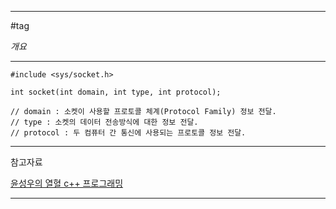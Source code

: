 
---

#tag

*개요*

---

```
#include <sys/socket.h>

int socket(int domain, int type, int protocol);

// domain : 소켓이 사용할 프로토콜 체계(Protocol Family) 정보 전달.
// type : 소켓의 데이터 전송방식에 대한 정보 전달.
// protocol : 두 컴퓨터 간 통신에 사용되는 프로토콜 정보 전달.
```

---

참고자료

[윤성우의 열혈 c++ 프로그래밍](https://product.kyobobook.co.kr/detail/S000001589147)

---
